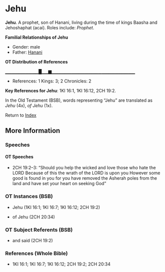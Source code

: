# Jehu
**Jehu**. 
A prophet, son of Hanani, living during the time of kings Baasha and Jehoshaphat (acai). 
Roles include: 
_Prophet_. 




**Familial Relationships of Jehu**


* Gender: male
* Father: [Hanani](Hanani.md)


**OT Distribution of References**

▁▁▁▁▁▁▁▁▁▁█▁▁▆▁▁▁▁▁▁▁▁▁▁▁▁▁▁▁▁▁▁▁▁▁▁▁▁▁
* References: 1 Kings: 3; 2 Chronicles: 2



**Key References for Jehu**: 
1KI 16:1, 1KI 16:12, 2CH 19:2. 


In the Old Testament (BSB), words representing “Jehu” are translated as 
*Jehu* (4x), *of Jehu* (1x). 




Return to [Index](00-Index.md)

## More Information

### Speeches

#### OT Speeches

* 2CH 19:2–3: “Should you help the wicked and love those who hate the LORD Because of this the wrath of the LORD is upon you However some good is found in you for you have removed the Asherah poles from the land and have set your heart on seeking God”

### OT Instances (BSB)

* Jehu (1KI 16:1; 1KI 16:7; 1KI 16:12; 2CH 19:2)

* of Jehu (2CH 20:34)



### OT Subject Referents (BSB)

* and said (2CH 19:2)



### References (Whole Bible)

* 1KI 16:1; 1KI 16:7; 1KI 16:12; 2CH 19:2; 2CH 20:34



